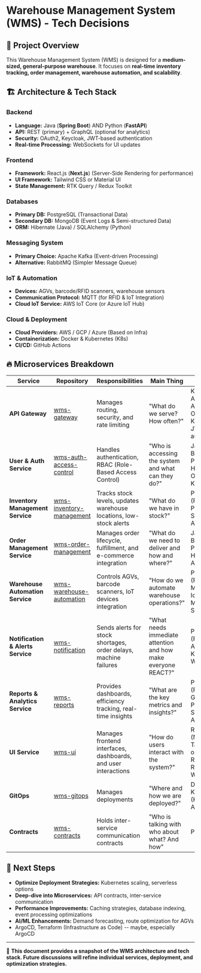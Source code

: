 # Warehouse Management System (WMS) - Tech Decisions

## 📌 Project Overview

This Warehouse Management System (WMS) is designed for a **medium-sized, general-purpose warehouse**. It focuses on **real-time inventory tracking, order management, warehouse automation, and scalability**.

## 🏗️ Architecture & Tech Stack

### **Backend**

- **Language:** Java (**Spring Boot**) AND Python (**FastAPI**)
- **API:** REST (primary) + GraphQL (optional for analytics)
- **Security:** OAuth2, Keycloak, JWT-based authentication
- **Real-time Processing:** WebSockets for UI updates

### **Frontend**

- **Framework:** React.js (**Next.js**) (Server-Side Rendering for performance)
- **UI Framework:** Tailwind CSS or Material UI
- **State Management:** RTK Query / Redux Toolkit

### **Databases**

- **Primary DB:** PostgreSQL (Transactional Data)
- **Secondary DB:** MongoDB (Event Logs & Semi-structured Data)
- **ORM:** Hibernate (Java) / SQLAlchemy (Python)

### **Messaging System**

- **Primary Choice:** Apache Kafka (Event-driven Processing)
- **Alternative:** RabbitMQ (Simpler Message Queue)

### **IoT & Automation**

- **Devices:** AGVs, barcode/RFID scanners, warehouse sensors
- **Communication Protocol:** MQTT (for RFID & IoT Integration)
- **Cloud IoT Service:** AWS IoT Core (or Azure IoT Hub)

### **Cloud & Deployment**

- **Cloud Providers:** AWS / GCP / Azure (Based on Infra)
- **Containerization:** Docker & Kubernetes (K8s)
- **CI/CD:** GitHub Actions
## 🔥 Microservices Breakdown

| **Service**                       | **Repository**                                                                      | **Responsibilities**                                               | **Main Thing**                                             | **Tech Stack**                                                                         |
| --------------------------------- | ----------------------------------------------------------------------------------- | ------------------------------------------------------------------ | ---------------------------------------------------------- | -------------------------------------------------------------------------------------- |
| **API Gateway**                   | [wms-gateway](https://github.com/kityk-cargo/wms-gateway)                           | Manages routing, security, and rate limiting                       | "What do we serve? How often?"                              | Kong or Apache APISIX, OAuth2, Keycloak, JWT-based authentication                        |
| **User & Auth Service**           | [wms-auth-access-control](https://github.com/kityk-cargo/wms-auth-access-control)   | Handles authentication, RBAC (Role-Based Access Control)           | "Who is accessing the system and what can they do?"         | Java (Spring Boot), PostgreSQL, Hibernate, OAuth2, Keycloak                            |
| **Inventory Management Service**  | [wms-inventory-management](https://github.com/kityk-cargo/wms-inventory-management) | Tracks stock levels, updates warehouse locations, low-stock alerts | "What do we have in stock?"                                 | Python (FastAPI), PostgreSQL, SQLAlchemy, Apache Kafka                                 |
| **Order Management Service**      | [wms-order-management](https://github.com/kityk-cargo/wms-order-management)         | Manages order lifecycle, fulfillment, and e-commerce integration   | "What do we need to deliver and how and where?"             | Java (Spring Boot), PostgreSQL, Hibernate, Apache Kafka                                |
| **Warehouse Automation Service**  | [wms-warehouse-automation](https://github.com/kityk-cargo/wms-warehouse-automation) | Controls AGVs, barcode scanners, IoT devices integration           | "How do we automate warehouse operations?"                  | Python (FastAPI), MQTT, AWS IoT Core, MongoDB, SQLAlchemy                              |
| **Notification & Alerts Service** | [wms-notification](https://github.com/kityk-cargo/wms-notification)                 | Sends alerts for stock shortages, order delays, machine failures   | "What needs immediate attention and how make everyone REACT?" | Python (FastAPI), Apache Kafka, WebSockets                                           |
| **Reports & Analytics Service**   | [wms-reports](https://github.com/kityk-cargo/wms-reports)                           | Provides dashboards, efficiency tracking, real-time insights       | "What are the key metrics and insights?"                    | Python (FastAPI), GraphQL, PostgreSQL, SQLAlchemy, Apache Kafka                        |
| **UI Service**                    | [wms-ui](https://github.com/kityk-cargo/wms-ui)                                     | Manages frontend interfaces, dashboards, and user interactions     | "How do users interact with the system?"                    | React.js (Next.js), Tailwind CSS or Material UI, RTK Query / Redux Toolkit, WebSockets |
| **GitOps**                        | [wms-gitops](https://github.com/kityk-cargo/wms-gitops)                             | Manages deployments                                                | "Where and how we are deployed?"                             | Docker, Kubernetes (K8s), GitHub Actions                                               |
| **Contracts**                     | [wms-contracts](https://github.com/kityk-cargo/wms-contracts)                      | Holds inter-service communication contracts | "Who is talking with who about what? And how" | Pact |

## 🚀 Next Steps

- **Optimize Deployment Strategies:** Kubernetes scaling, serverless options
- **Deep-dive into Microservices:** API contracts, inter-service communication
- **Performance Improvements:** Caching strategies, database indexing, event processing optimizations
- **AI/ML Enhancements:** Demand forecasting, route optimization for AGVs
- ArgoCD, Terraform (Infrastructure as Code) -- maybe, especially ArgoCD

---

📌 **This document provides a snapshot of the WMS architecture and tech stack. Future discussions will refine individual services, deployment, and optimization strategies.**

